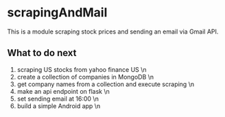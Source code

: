 # scrapingAndMail
This is a module scraping stock prices and sending an email via Gmail API.

## What to do next

1. scraping US stocks from yahoo finance US \n
1. create a collection of companies in MongoDB \n
1. get company names from a collection and execute scraping \n
1. make an api endpoint on flask \n
1. set sending email at 16:00 \n
1. build a simple Android app \n
